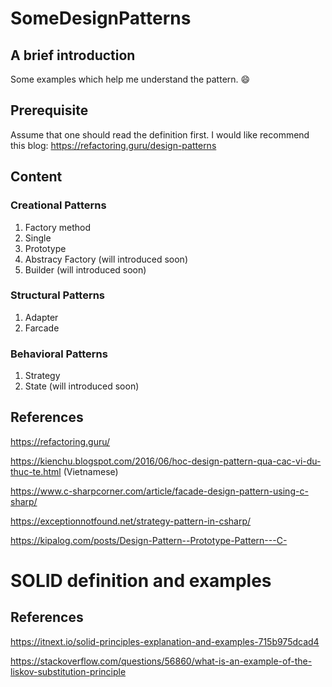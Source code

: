 # SomeDesignPatterns

## A brief introduction
Some examples which help me understand the pattern. :smile:

## Prerequisite
Assume that one should read the definition first. I would like recommend this blog: https://refactoring.guru/design-patterns

## Content
### Creational Patterns
1. Factory method
2. Single
3. Prototype
4. Abstracy Factory (will introduced soon)
5. Builder (will introduced soon)

### Structural Patterns
1. Adapter
2. Farcade

### Behavioral Patterns
1. Strategy
2. State (will introduced soon)

## References
https://refactoring.guru/

https://kienchu.blogspot.com/2016/06/hoc-design-pattern-qua-cac-vi-du-thuc-te.html (Vietnamese)

https://www.c-sharpcorner.com/article/facade-design-pattern-using-c-sharp/

https://exceptionnotfound.net/strategy-pattern-in-csharp/

https://kipalog.com/posts/Design-Pattern--Prototype-Pattern---C-


# SOLID definition and examples
## References
https://itnext.io/solid-principles-explanation-and-examples-715b975dcad4

https://stackoverflow.com/questions/56860/what-is-an-example-of-the-liskov-substitution-principle
